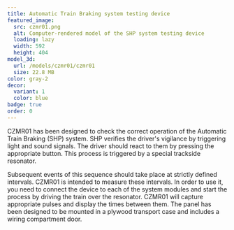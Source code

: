 ```yaml
---
title: Automatic Train Braking system testing device
featured_image:
  src: czmr01.png
  alt: Computer-rendered model of the SHP system testing device
  loading: lazy
  width: 592
  height: 404
model_3d:
  url: /models/czmr01/czmr01
  size: 22.8 MB
color: gray-2
decor:
  variant: 1
  color: blue
badge: true
order: 0
---
```


CZMR01 has been designed to check the correct operation of the Automatic Train Braking (SHP) system. SHP verifies the driver's vigilance by triggering light and sound signals. The driver should react to them by pressing the appropriate button. This process is triggered by a special trackside resonator.

Subsequent events of this sequence should take place at strictly defined intervals. CZMR01 is intended to measure these intervals. In order to use it, you need to connect the device to each of the system modules and start the process by driving the train over the resonator. CZMR01 will capture appropriate pulses and display the times between them. The panel has been designed to be mounted in a plywood transport case and includes a wiring compartment door.
